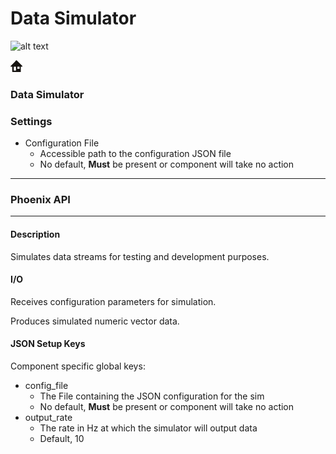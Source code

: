 # Data Simulator

![alt text](doc\Inputs\up.png)

<img src="../../.gitbook/assets/home.png" alt="home.png">

### Data Simulator

### Settings

* Configuration File
  * Accessible path to the configuration JSON file
  * No default, **Must** be present or component will take no action

***

### Phoenix API

***

#### Description

Simulates data streams for testing and development purposes.

#### I/O

Receives configuration parameters for simulation.

Produces simulated numeric vector data.

#### JSON Setup Keys

Component specific global keys:

* config\_file
  * The File containing the JSON configuration for the sim
  * No default, **Must** be present or component will take no action
* output\_rate
  * The rate in Hz at which the simulator will output data
  * Default, 10
